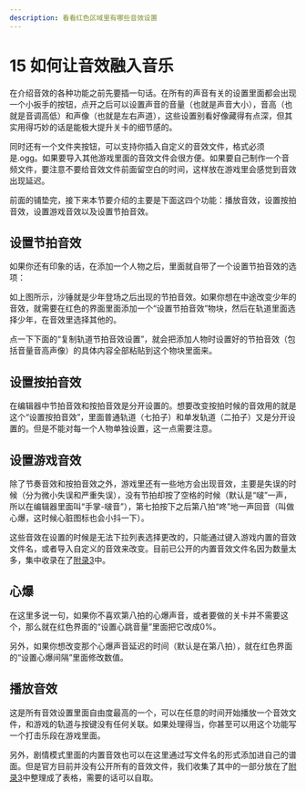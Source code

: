 ```yaml
---
description: 看看红色区域里有哪些音效设置
---
```


# 15 如何让音效融入音乐

在介绍音效的各种功能之前先要插一句话。在所有的声音有关的设置里面都会出现一个小扳手的按钮，点开之后可以设置声音的音量（也就是声音大小），音高（也就是音调高低）和声像（也就是左右声道），这些设置别看好像藏得有点深，但其实用得巧妙的话是能极大提升关卡的细节感的。

同时还有一个文件夹按钮，可以支持你插入自定义的音效文件，格式必须是.ogg。如果要导入其他游戏里面的音效文件会很方便。如果要自己制作一个音频文件，要注意不要给音效文件前面留空白的时间，这样放在游戏里会感觉到音效出现延迟。

前面的铺垫完，接下来本节要介绍的主要是下面这四个功能：播放音效，设置按拍音效，设置游戏音效以及设置节拍音效。

## 设置节拍音效 <a id="1"></a>

如果你还有印象的话，在添加一个人物之后，里面就自带了一个设置节拍音效的选项：

如上图所示，沙锤就是少年登场之后出现的节拍音效。如果你想在中途改变少年的音效，就需要在红色的界面里面添加一个“设置节拍音效”物块，然后在轨道里面选择少年，在音效里选择其他的。

点一下下面的“复制轨道节拍音效设置”，就会把添加人物时设置好的节拍音效（包括音量音高声像）的具体内容全部粘贴到这个物块里面来。

## **设置按拍音效** <a id="2"></a>

在编辑器中节拍音效和按拍音效是分开设置的。想要改变按拍时候的音效用的就是这个“设置按拍音效”，里面普通轨道（七拍子）和单发轨道（二拍子）又是分开设置的。但是不能对每一个人物单独设置，这一点需要注意。

## **设置游戏音效** <a id="3"></a>

除了节奏音效和按拍音效之外，游戏里还有一些地方会出现音效，主要是失误的时候（分为微小失误和严重失误），没有节拍却按了空格的时候（默认是“啵”一声，所以在编辑器里面叫“手掌-啵音”），第七拍按下之后第八拍“咚”地一声回音（叫做心爆，这时候心脏图标也会小抖一下）。

这些音效在设置的时候是无法下拉列表选择更改的，只能通过键入游戏内置的音效文件名，或者导入自定义的音效来改变。目前已公开的内置音效文件名因为数量太多，集中收录在了[附录3](../chapter0/ex03.md)中。

## **心爆** <a id="4"></a>

在这里多说一句，如果你不喜欢第八拍的心爆声音，或者要做的关卡并不需要这个，那么就在红色界面的“设置心跳音量”里面把它改成0%。

另外，如果你想改变那个心爆声音延迟的时间（默认是在第八拍），就在红色界面的“设置心爆间隔”里面修改数值。

## **播放音效** <a id="5"></a>

这是所有音效设置里面自由度最高的一个，可以在任意的时间开始播放一个音效文件，和游戏的轨道与按键没有任何关联。如果处理得当，你甚至可以用这个功能写一个打击乐段在游戏里面。

另外，剧情模式里面的内置音效也可以在这里通过写文件名的形式添加进自己的谱面。但是官方目前并没有公开所有的音效文件，我们收集了其中的一部分放在了[附录3](../chapter0/ex03.md)中整理成了表格，需要的话可以自取。

